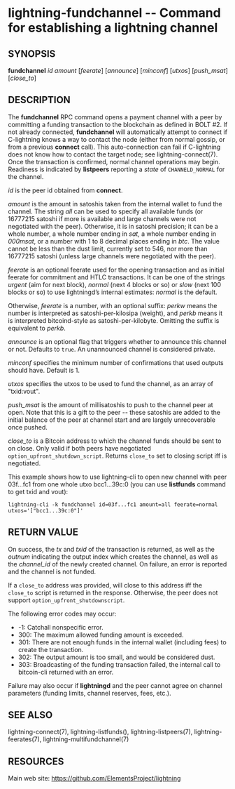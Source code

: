 lightning-fundchannel -- Command for establishing a lightning channel
=====================================================================

SYNOPSIS
--------

**fundchannel** *id* *amount* \[*feerate*\] \[*announce*\] \[*minconf*\]
\[*utxos*\] \[*push_msat*\] \[*close_to*\]

DESCRIPTION
-----------

The **fundchannel** RPC command opens a payment channel with a peer by
committing a funding transaction to the blockchain as defined in BOLT
\#2.
If not already connected, **fundchannel** will automatically attempt
to connect if C-lightning knows a way to contact the node (either from
normal gossip, or from a previous **connect** call).
This auto-connection can fail if C-lightning does not know how to contact
the target node; see lightning-connect(7).
Once the
transaction is confirmed, normal channel operations may begin. Readiness
is indicated by **listpeers** reporting a *state* of `CHANNELD_NORMAL`
for the channel.

*id* is the peer id obtained from **connect**.

*amount* is the amount in satoshis taken from the internal wallet to
fund the channel. The string *all* can be used to specify all available
funds (or 16777215 satoshi if more is available and large channels were not negotiated with the peer). Otherwise, it is in
satoshi precision; it can be a whole number, a whole number ending in
*sat*, a whole number ending in *000msat*, or a number with 1 to 8
decimal places ending in *btc*. The value cannot be less than the dust
limit, currently set to 546, nor more than 16777215 satoshi (unless large
channels were negotiated with the peer).

*feerate* is an optional feerate used for the opening transaction and as
initial feerate for commitment and HTLC transactions. It can be one of
the strings *urgent* (aim for next block), *normal* (next 4 blocks or
so) or *slow* (next 100 blocks or so) to use lightningd’s internal
estimates: *normal* is the default.

Otherwise, *feerate* is a number, with an optional suffix: *perkw* means
the number is interpreted as satoshi-per-kilosipa (weight), and *perkb*
means it is interpreted bitcoind-style as satoshi-per-kilobyte. Omitting
the suffix is equivalent to *perkb*.

*announce* is an optional flag that triggers whether to announce this
channel or not. Defaults to `true`. An unannounced channel is considered
private.

*minconf* specifies the minimum number of confirmations that used
outputs should have. Default is 1.

*utxos* specifies the utxos to be used to fund the channel, as an array
of "txid:vout".

*push_msat* is the amount of millisatoshis to push to the channel peer at
open. Note that this is a gift to the peer -- these satoshis are
added to the initial balance of the peer at channel start and are largely
unrecoverable once pushed.

*close_to* is a Bitcoin address to which the channel funds should be sent to
on close. Only valid if both peers have negotiated `option_upfront_shutdown_script`.
Returns `close_to` set to closing script iff is negotiated.

This example shows how to use lightning-cli to open new channel with peer 03f...fc1 from one whole utxo bcc1...39c:0
(you can use **listfunds** command to get txid and vout):

	lightning-cli -k fundchannel id=03f...fc1 amount=all feerate=normal utxos='["bcc1...39c:0"]'


RETURN VALUE
------------

On success, the *tx* and *txid* of the transaction is returned, as well
as the *outnum* indicating the output index which creates the channel, as well
as the *channel\_id* of the newly created channel. On failure, an error
is reported and the channel is not funded.

If a `close_to` address was provided, will close to this address
iff the `close_to` script is returned in the response. Otherwise,
the peer does not support `option_upfront_shutdownscript`.

The following error codes may occur:
- -1: Catchall nonspecific error.
- 300: The maximum allowed funding amount is exceeded.
- 301: There are not enough funds in the internal wallet (including fees) to create the transaction.
- 302: The output amount is too small, and would be considered dust.
- 303: Broadcasting of the funding transaction failed, the internal call to bitcoin-cli returned with an error.

Failure may also occur if **lightningd** and the peer cannot agree on
channel parameters (funding limits, channel reserves, fees, etc.).

SEE ALSO
--------

lightning-connect(7), lightning-listfunds(), lightning-listpeers(7),
lightning-feerates(7), lightning-multifundchannel(7)

RESOURCES
---------

Main web site: <https://github.com/ElementsProject/lightning>

